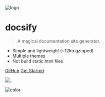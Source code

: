 ![logo]()

# docsify

> A magical documentation site generator.

* Simple and lightweight (~12kb gzipped)
* Multiple themes
* Not build static html files

[GitHub](https://github.com/dingeral/physics)
[Get Started](#quick-start)

<!-- 背景图片 -->

![.](https://sm.ms/delete/AljQ6Bv2DZiLSk3e8O7GTRotNf)

<!-- 背景色 -->

![color](#f0f0f0)